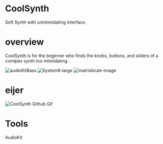 # CoolSynth
Soft Synth with unintimidating interface.


# overview
CoolSynth is for the beginner who finds the knobs, buttons, and sliders of a comlpex synth too intimidating.  


![audioKitBass](https://user-images.githubusercontent.com/43770785/54160508-1d263500-4426-11e9-95df-c209b7ce4a3e.jpg)
![System8-large](https://user-images.githubusercontent.com/43770785/54160498-17c8ea80-4426-11e9-804a-d348b2de1f7a.jpg)
![matrixbrute-image](https://user-images.githubusercontent.com/43770785/54160503-1ac3db00-4426-11e9-9f4b-d54175dfddd8.png)



# eijer
![CoolSynth Github Gif](https://user-images.githubusercontent.com/43770785/54204036-ce21e380-44a9-11e9-9282-ae395067845f.gif)


# Tools
AudioKit




